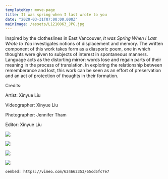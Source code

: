 ```yaml
---
templateKey: move-page
title: It was spring when I last wrote to you
date: "2020-03-31T07:00:00.000Z"
mainImage: /assets/L1210863_JPG.jpg
---
```

Inspired by the clotheslines in East Vancouver, *It was Spring When I Last Wrote to You* investigates notions of displacement and memory. The written component of this work takes form as a diasporic poem, one in which thoughts were given to subjects of interest in spontaneous manners. Language acts as the distorting mirror: words lose and regain parts of their meaning in the process of translation. In exploring the relationship between rememberance and lost, this work can be seen as an effort of preservation and an act of protection of thoughts in their formation.

Credits:

Artist: Xinyue Liu

Videographer: Xinyue Liu

Photographer: Jennifer Tham

Editor: Xinyue Liu

![](/assets/L1210863_JPG.jpg)

<div class="lines-2"></div>

![](/assets/L1210857_JPG.jpg)

<div class="lines-2"></div>

![](/assets/L1210850_JPG.jpg)

<div class="lines-2"></div>

![](/assets/L12108.jpg)

<div class="lines-2"></div>

`oembed: https://vimeo.com/624662353/65cd5fc7e7`

<div class="lines-3"></div>